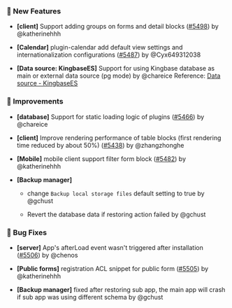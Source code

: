 ### 🎉 New Features

- **[client]** Support adding groups on forms and detail blocks ([#5498](https://github.com/nocobase/nocobase/pull/5498)) by @katherinehhh

- **[Calendar]** plugin-calendar add default view settings and internationalization configurations ([#5487](https://github.com/nocobase/nocobase/pull/5487)) by @Cyx649312038

- **[Data source: KingbaseES]** Support for using Kingbase database as main or external data source (pg mode) by @chareice
Reference: [Data source - KingbaseES](https://docs.nocobase.com/handbook/data-source-kingbase)
### 🚀 Improvements

- **[database]** Support for static loading logic of plugins ([#5466](https://github.com/nocobase/nocobase/pull/5466)) by @chareice

- **[client]** Improve rendering performance of table blocks (first rendering time reduced by about 50%) ([#5438](https://github.com/nocobase/nocobase/pull/5438)) by @zhangzhonghe

- **[Mobile]** mobile client support filter form block ([#5482](https://github.com/nocobase/nocobase/pull/5482)) by @katherinehhh

- **[Backup manager]**
  - change `Backup local storage files` default setting to true by @gchust

  - Revert the database data if restoring action failed by @gchust

### 🐛 Bug Fixes

- **[server]** App's afterLoad event wasn't triggered after installation ([#5506](https://github.com/nocobase/nocobase/pull/5506)) by @chenos

- **[Public forms]** registration ACL snippet for public form ([#5505](https://github.com/nocobase/nocobase/pull/5505)) by @katherinehhh

- **[Backup manager]** fixed after restoring sub app, the main app will crash if sub app was using different schema by @gchust

